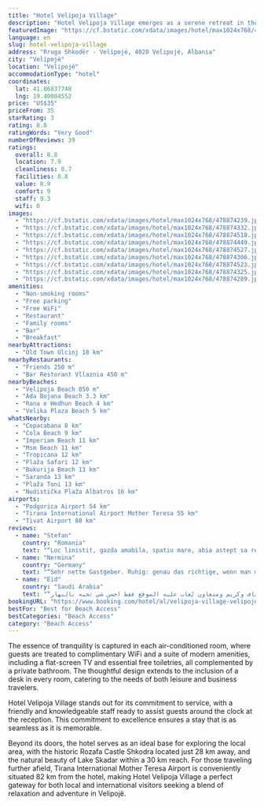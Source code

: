 ```yaml
---
title: "Hotel Velipoja Village"
description: "Hotel Velipoja Village emerges as a serene retreat in the vibrant heart of Velipojë, merely a stone's throw away from the pristine Velipoja Beach."
featuredImage: "https://cf.bstatic.com/xdata/images/hotel/max1024x768/478874239.jpg?k=d76b8f48c233d49545abc6c798a2c48f6097fff8ff66693c60f6f90bce32e02d&o=&hp=1"
language: en
slug: hotel-velipoja-village
address: "Rruga Shkodër - Velipojë, 4020 Velipojë, Albania"
city: "Velipojë"
location: "Velipojë"
accommodationType: "hotel"
coordinates:
  lat: 41.86837748
  lng: 19.40084552
price: "US$35"
priceFrom: 35
starRating: 3
rating: 8.8
ratingWords: "Very Good"
numberOfReviews: 39
ratings:
  overall: 8.8
  location: 7.9
  cleanliness: 8.7
  facilities: 8.8
  value: 8.9
  comfort: 9
  staff: 9.3
  wifi: 0
images:
  - "https://cf.bstatic.com/xdata/images/hotel/max1024x768/478874239.jpg?k=d76b8f48c233d49545abc6c798a2c48f6097fff8ff66693c60f6f90bce32e02d&o=&hp=1"
  - "https://cf.bstatic.com/xdata/images/hotel/max1024x768/478874332.jpg?k=a81383de5a528348b80805d09c4294ebcabb17d57183cf356efe43678fee814c&o=&hp=1"
  - "https://cf.bstatic.com/xdata/images/hotel/max1024x768/478874518.jpg?k=0bf3bb89ac16224ddfc2ce984c7b28b47805744127c3447f59c659538effaec1&o=&hp=1"
  - "https://cf.bstatic.com/xdata/images/hotel/max1024x768/478874449.jpg?k=aeb2c1721fd10e771b9ed848850754e6efe6226c0b039da65f37a4f6e8ea75fe&o=&hp=1"
  - "https://cf.bstatic.com/xdata/images/hotel/max1024x768/478874527.jpg?k=4ccbd290159612512d94c11d4c960ed9c5947ac73df4d7b5659c4476fc19ce2a&o=&hp=1"
  - "https://cf.bstatic.com/xdata/images/hotel/max1024x768/478874306.jpg?k=49705066381530e5d6217daa615a8d162df1971ea6486caff52f614cc63338b0&o=&hp=1"
  - "https://cf.bstatic.com/xdata/images/hotel/max1024x768/478874523.jpg?k=f23e957dd6f39e2388cea9f2b5ef83fee89808fc470cf11577cec9310c852562&o=&hp=1"
  - "https://cf.bstatic.com/xdata/images/hotel/max1024x768/478874325.jpg?k=a67b47551e4ca6ce14e5414cbe9a9b3574964d24202040993fb6b90d055d6dcb&o=&hp=1"
  - "https://cf.bstatic.com/xdata/images/hotel/max1024x768/478874289.jpg?k=eceef4e4ef4d718c46299f49c3334dd2f05d1d2b6b07364303cd4978f8c6cde4&o=&hp=1"
amenities:
  - "Non-smoking rooms"
  - "Free parking"
  - "Free WiFi"
  - "Restaurant"
  - "Family rooms"
  - "Bar"
  - "Breakfast"
nearbyAttractions:
  - "Old Town Ulcinj 18 km"
nearbyRestaurants:
  - "Friends 250 m"
  - "Bar Restorant Vllaznia 450 m"
nearbyBeaches:
  - "Velipoja Beach 850 m"
  - "Ada Bojana Beach 3.3 km"
  - "Rana e Hedhun Beach 4 km"
  - "Velika Plaza Beach 5 km"
whatsNearby:
  - "Copacabana 8 km"
  - "Cola Beach 9 km"
  - "Imperiam Beach 11 km"
  - "Msm Beach 11 km"
  - "Tropicana 12 km"
  - "Plaža Safari 12 km"
  - "Bukurija Beach 13 km"
  - "Saranda 13 km"
  - "Plaža Toni 13 km"
  - "Nudistička Plaža Albatros 16 km"
airports:
  - "Podgorica Airport 54 km"
  - "Tirana International Airport Mother Teresa 55 km"
  - "Tivat Airport 80 km"
reviews:
  - name: "Stefan"
    country: "Romania"
    text: "“Loc linistit, gazda amabila, spatiu mare, abia astept sa revin.Baia este foarte spatioasa.De asemenea parcarea este si ea incapatoare.”"
  - name: "Nermina"
    country: "Germany"
    text: "“Sehr nette Gastgeber. Ruhig: genau das richtige, wenn man müde vom Strand kommt.”"
  - name: "Eid"
    country: "Saudi Arabia"
    text: "“اعجبني المرافق جديده وجميله ورائعه والمُضيف جدًا مُضياف وكريم ومتعاون يُعاب عليه الموقع فقط احسن شي تجيه بالنهار”"
bookingURL: "https://www.booking.com/hotel/al/velipoja-village-velipoje.en-gb.html?aid=8035640"
bestFor: "Best for Beach Access"
bestCategories: "Beach Access"
category: "Beach Access"
---
```


The essence of tranquility is captured in each air-conditioned room, where guests are treated to complimentary WiFi and a suite of modern amenities, including a flat-screen TV and essential free toiletries, all complemented by a private bathroom. The thoughtful design extends to the inclusion of a desk in every room, catering to the needs of both leisure and business travelers.

Hotel Velipoja Village stands out for its commitment to service, with a friendly and knowledgeable staff ready to assist guests around the clock at the reception. This commitment to excellence ensures a stay that is as seamless as it is memorable.

Beyond its doors, the hotel serves as an ideal base for exploring the local area, with the historic Rozafa Castle Shkodra located just 28 km away, and the natural beauty of Lake Skadar within a 30 km reach. For those traveling further afield, Tirana International Mother Teresa Airport is conveniently situated 82 km from the hotel, making Hotel Velipoja Village a perfect gateway for both local and international visitors seeking a blend of relaxation and adventure in Velipojë.